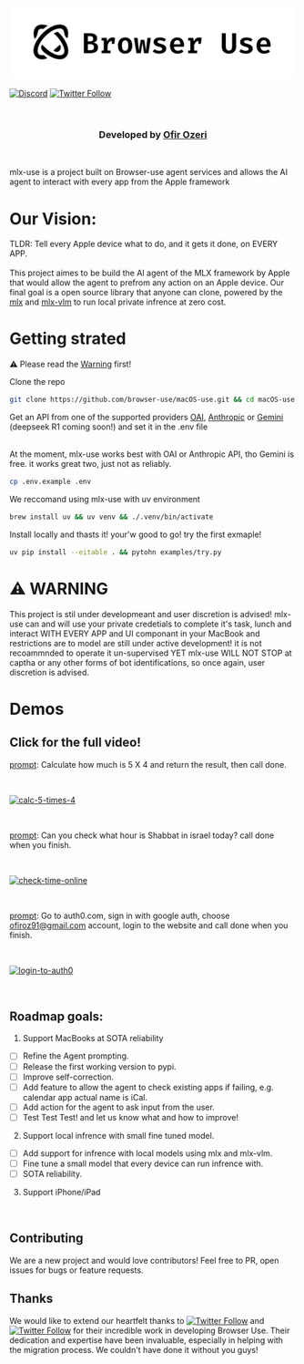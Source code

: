 <picture>
  <source media="(prefers-color-scheme: dark)" srcset="./static/browser-use-dark.png">
  <source media="(prefers-color-scheme: light)" srcset="./static/browser-use.png">
  <img alt="Shows a black Browser Use Logo in light color mode and a white one in dark color mode." src="./static/browser-use.png"  width="full">
</picture>

<br/>

<!-- [![GitHub stars](https://img.shields.io/github/stars/gregpr07/browser-use?style=social)](https://github.com/gregpr07/browser-use/stargazers) -->
[![Discord](https://img.shields.io/discord/1303749220842340412?color=7289DA&label=Discord&logo=discord&logoColor=white)](https://link.browser-use.com/discord)
[![Twitter Follow](https://img.shields.io/twitter/follow/OfirOzeri?style=social)](https://x.com/OfirOzeri)

<br>

<div align="center">
  <h3>Developed by <a href="https://github.com/eDeveloperOZ">Ofir Ozeri</a> </h3>
</div>

<br>

mlx-use is a project built on Browser-use agent services and allows the AI agent to interact with every app from the Apple framework

# Our Vision:
TLDR: Tell every Apple device what to do, and it gets it done, on EVERY APP.
<br><br>
This project aimes to be build the AI agent of the MLX framework by Apple that would allow the agent to prefrom any action on an Apple device. Our final goal is a open source library that anyone can clone, powered by the [mlx](https://github.com/ml-explore/mlx) and [mlx-vlm](https://github.com/Blaizzy/mlx-vlm) to run local private infrence at zero cost.


# Getting strated
⚠️ Please read the [Warning](#warning) first!<br>

Clone the repo
<br>

```bash
git clone https://github.com/browser-use/macOS-use.git && cd macOS-use
```
Get an API from one of the supported providers [OAI](https://platform.openai.com/docs/quickstart), [Anthropic](https://docs.anthropic.com/en/api/admin-api/apikeys/get-api-key) or [Gemini](https://ai.google.dev/gemini-api/docs/api-key) (deepseek R1 coming soon!) and set it in the .env file

<br> At the moment, mlx-use works best with OAI or Anthropic API, tho Gemini is free. it works great two, just not as reliably. <br>

```bash
cp .env.example .env
```
We reccomand using mlx-use with uv environment
<br>

```bash
brew install uv && uv venv && ./.venv/bin/activate
```
Install locally and thasts it! your'w good to go! try the first exmaple!
<br>

```bash
uv pip install --eitable . && pytohn examples/try.py
```

# ⚠️ WARNING
This project is stil under developmeant and user discretion is advised!
mlx-use can and will use your private credetials to complete it's task, lunch and interact WITH EVERY APP and UI componant in your MacBook and restrictions are to model are still under active development! it is not recoammnded to operate it un-supervised YET
mlx-use WILL NOT STOP at captha or any other forms of bot identifications, so once again, user discretion is advised.


# Demos
## Click for the full video!

[prompt](https://github.com/browser-use/macOS-use/blob/main/examples/calculate.py): Calculate how much is 5 X 4 and return the result, then call done. 

<br>

[![calc-5-times-4](https://github.com/eDeveloperOZ/mlx-use/blob/main/static/calc-5-times-4.gif  "Click for full video")](https://x.com/OfirOzeri/status/1883110905665433681)

<br/>

[prompt](https://github.com/browser-use/macOS-use/blob/main/examples/check_time_online.py): Can you check what hour is Shabbat in israel today? call done when you finish. 

<br>

[![check-time-online](https://github.com/eDeveloperOZ/mlx-use/blob/main/static/check-time-online.gif  "Click for full video")](https://x.com/OfirOzeri/status/1883109604416278552)

<br/>

[prompt](https://github.com/browser-use/macOS-use/blob/main/examples/login_to_auth0.py): Go to auth0.com, sign in with google auth, choose ofiroz91@gmail.com account, login to the website and call done when you finish.

 <br>

[![login-to-auth0](https://github.com/eDeveloperOZ/mlx-use/blob/main/static/login-to-auth0.gif  "Click for full video")](https://x.com/OfirOzeri/status/1883455599423434966)

<br>

## Roadmap goals:
1. Support MacBooks at SOTA reliability 
- [ ] Refine the Agent prompting.
- [ ] Release the first working version to pypi.
- [ ] Improve self-correction.
- [ ] Add feature to allow the agent to check existing apps if failing, e.g. calendar app actual name is iCal.
- [ ] Add action for the agent to ask input from the user. 
- [ ] Test Test Test! and let us know what and how to improve!
2. Support local infrence with small fine tuned model.
- [ ] Add support for infrence with local models using mlx and mlx-vlm.
- [ ] Fine tune a small model that every device can run infrence with.
- [ ] SOTA reliability.
3. Support iPhone/iPad

<br>

## Contributing

We are a new project and would love contributors! Feel free to PR, open issues for bugs or feature requests.

## Thanks

We would like to extend our heartfelt thanks to [![Twitter Follow](https://img.shields.io/twitter/follow/Gregor?style=social)](https://x.com/gregpr07) and [![Twitter Follow](https://img.shields.io/twitter/follow/Magnus?style=social)](https://x.com/mamagnus00) for their incredible work in developing Browser Use. Their dedication and expertise have been invaluable, especially in helping with the migration process. We couldn't have done it without you guys!

